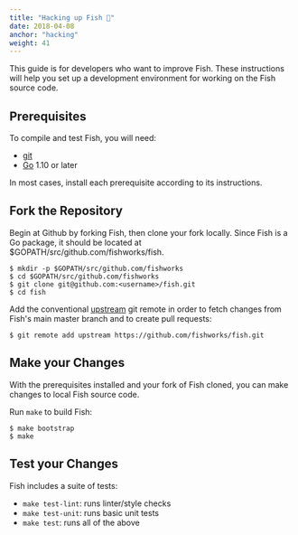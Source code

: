 ```yaml
---
title: "Hacking up Fish 🍣"
date: 2018-04-08
anchor: "hacking"
weight: 41
---
```


This guide is for developers who want to improve Fish. These instructions will help you set up a
development environment for working on the Fish source code.

## Prerequisites

To compile and test Fish, you will need:

- [git](https://git-scm.com/)
- [Go](https://golang.org/) 1.10 or later

In most cases, install each prerequisite according to its instructions.

## Fork the Repository

Begin at Github by forking Fish, then clone your fork locally. Since Fish is a Go package, it
should be located at $GOPATH/src/github.com/fishworks/fish.

```shell
$ mkdir -p $GOPATH/src/github.com/fishworks
$ cd $GOPATH/src/github.com/fishworks
$ git clone git@github.com:<username>/fish.git
$ cd fish
```

Add the conventional [upstream](https://help.github.com/articles/fork-a-repo/) git remote in order
to fetch changes from Fish's main master branch and to create pull requests:

```shell
$ git remote add upstream https://github.com/fishworks/fish.git
```

## Make your Changes

With the prerequisites installed and your fork of Fish cloned, you can make changes to local Fish
source code.

Run `make` to build Fish:

```shell
$ make bootstrap
$ make
```

## Test your Changes

Fish includes a suite of tests:

- `make test-lint`: runs linter/style checks
- `make test-unit`: runs basic unit tests
- `make test`: runs all of the above
